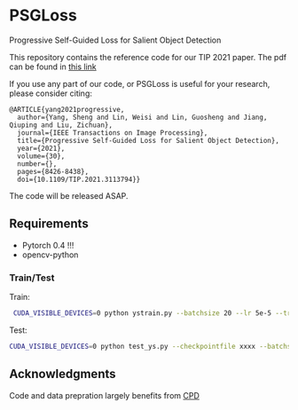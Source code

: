 # PSGLoss
Progressive Self-Guided Loss for Salient Object Detection

This repository contains the reference code for our TIP 2021 paper. The pdf can be found in [this link](https://arxiv.org/pdf/2101.02412.pdf)

If you use any part of our code, or PSGLoss is useful for your research, please consider citing:
```
@ARTICLE{yang2021progressive,
  author={Yang, Sheng and Lin, Weisi and Lin, Guosheng and Jiang, Qiuping and Liu, Zichuan},
  journal={IEEE Transactions on Image Processing}, 
  title={Progressive Self-Guided Loss for Salient Object Detection}, 
  year={2021},
  volume={30},
  number={},
  pages={8426-8438},
  doi={10.1109/TIP.2021.3113794}}
```

The code will be released ASAP.

## Requirements
* Pytorch 0.4 !!!
* opencv-python

### Train/Test 
Train:
```bash
 CUDA_VISIBLE_DEVICES=0 python ystrain.py --batchsize 20 --lr 5e-5 --trainsize 352 --loss dicebce --randomflip --psgloss 
```

Test:
```bash
CUDA_VISIBLE_DEVICES=0 python test_ys.py --checkpointfile xxxx --batchsize 20 --lr 5e-5  --loss dicebce --testsize 352
```

## Acknowledgments
Code and data prepration largely benefits from [CPD](https://github.com/wuzhe71/CPD)
